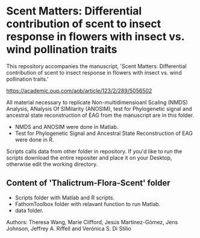 # Scent Matters: Differential contribution of scent to insect response in flowers with insect vs. wind pollination traits

This repository accompanies the manuscript, 'Scent Matters: Differential contribution of scent to insect response in flowers with insect vs. wind pollination traits.' 

https://academic.oup.com/aob/article/123/2/289/5056502

All material necessary to replicate Non-multidimensioanl Scaling (NMDS) Analysis, ANalysis Of SIMilarity (ANOSIM), test for Phylogenetic signal and ancestral state reconstruction of EAG from the manuscript are in this folder. 
- NMDS and ANOSIM were done in Matlab.
- Test for Phylogenetic Signal and Ancestral State Reconstruction of EAG were done in R. 

Scripts calls data from other folder in repository. If you'd like to run the scripts download the entire repositer and place it on your Desktop, otherwise edit the working directory. 

## Content of 'Thalictrum-Flora-Scent' folder
- Scripts folder with Matlab and R scripts. 
- FathomToolbox folder with relavant function to run Matlab. 
- data folder.  


Authors: Theresa Wang, Marie Clifford, Jesús Martínez-Gómez, Jens Johnson, Jeffrey A. Riffell and Verónica S. Di Stilio 
